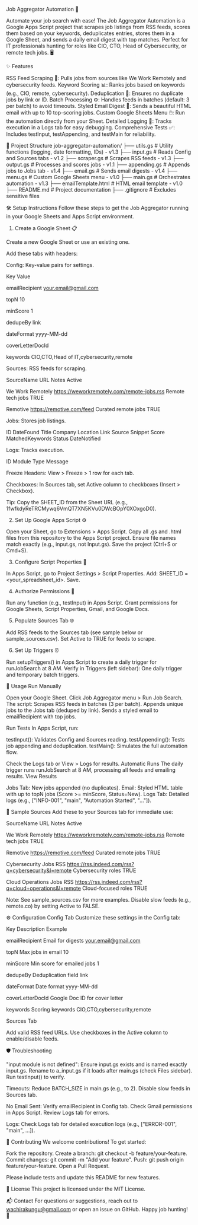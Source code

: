 Job Aggregator Automation 🚀
 

Automate your job search with ease! The Job Aggregator Automation is a Google Apps Script project that scrapes job listings from RSS feeds, scores them based on your keywords, deduplicates entries, stores them in a Google Sheet, and sends a daily email digest with top matches. Perfect for IT professionals hunting for roles like CIO, CTO, Head of Cybersecurity, or remote tech jobs. 🖥️

✨ Features

RSS Feed Scraping 📡: Pulls jobs from sources like We Work Remotely and cybersecurity feeds.
Keyword Scoring 📊: Ranks jobs based on keywords (e.g., CIO, remote, cybersecurity).
Deduplication 🧹: Ensures no duplicate jobs by link or ID.
Batch Processing ⚙️: Handles feeds in batches (default: 3 per batch) to avoid timeouts.
Styled Email Digest 📧: Sends a beautiful HTML email with up to 10 top-scoring jobs.
Custom Google Sheets Menu 🖱️: Run the automation directly from your Sheet.
Detailed Logging 📜: Tracks execution in a Logs tab for easy debugging.
Comprehensive Tests ✅: Includes testInput, testAppending, and testMain for reliability.


📂 Project Structure
job-aggregator-automation/
├── utils.gs          # Utility functions (logging, date formatting, IDs) - v1.3
├── input.gs          # Reads Config and Sources tabs - v1.2
├── scraper.gs        # Scrapes RSS feeds - v1.3
├── output.gs         # Processes and scores jobs - v1.1
├── appending.gs      # Appends jobs to Jobs tab - v1.4
├── email.gs          # Sends email digests - v1.4
├── menu.gs           # Custom Google Sheets menu - v1.0
├── main.gs           # Orchestrates automation - v1.3
├── emailTemplate.html # HTML email template - v1.0
├── README.md         # Project documentation
├── .gitignore        # Excludes sensitive files


🛠️ Setup Instructions
Follow these steps to get the Job Aggregator running in your Google Sheets and Apps Script environment.
1. Create a Google Sheet 📋

Create a new Google Sheet or use an existing one.

Add these tabs with headers:

Config: Key-value pairs for settings.



Key
Value



emailRecipient
your.email@gmail.com


topN
10


minScore
1


dedupeBy
link


dateFormat
yyyy-MM-dd


coverLetterDocId



keywords
CIO,CTO,Head of IT,cybersecurity,remote



Sources: RSS feeds for scraping.



SourceName
URL
Notes
Active



We Work Remotely
https://weworkremotely.com/remote-jobs.rss
Remote tech jobs
TRUE


Remotive
https://remotive.com/feed
Curated remote jobs
TRUE



Jobs: Stores job listings.



ID
DateFound
Title
Company
Location
Link
Source
Snippet
Score
MatchedKeywords
Status
DateNotified




Logs: Tracks execution.



ID
Module
Type
Message






Freeze Headers: View > Freeze > 1 row for each tab.

Checkboxes: In Sources tab, set Active column to checkboxes (Insert > Checkbox).



Tip: Copy the SHEET_ID from the Sheet URL (e.g., 1fwfkdyReTRCMywq6VmQT7XN5KVu0DWcBOpY0XOxgoD0).

2. Set Up Google Apps Script ⚙️

Open your Sheet, go to Extensions > Apps Script.
Copy all .gs and .html files from this repository to the Apps Script project.
Ensure file names match exactly (e.g., input.gs, not Input.gs).
Save the project (Ctrl+S or Cmd+S).

3. Configure Script Properties 🔑

In Apps Script, go to Project Settings > Script Properties.
Add: SHEET_ID = <your_spreadsheet_id>.
Save.

4. Authorize Permissions 🔐

Run any function (e.g., testInput) in Apps Script.
Grant permissions for Google Sheets, Script Properties, Gmail, and Google Docs.

5. Populate Sources Tab 🌐

Add RSS feeds to the Sources tab (see sample below or sample_sources.csv).
Set Active to TRUE for feeds to scrape.

6. Set Up Triggers ⏰

Run setupTriggers() in Apps Script to create a daily trigger for runJobSearch at 8 AM.
Verify in Triggers (left sidebar): One daily trigger and temporary batch triggers.


🚀 Usage
Run Manually

Open your Google Sheet.
Click Job Aggregator menu > Run Job Search.
The script:
Scrapes RSS feeds in batches (3 per batch).
Appends unique jobs to the Jobs tab (deduped by link).
Sends a styled email to emailRecipient with top jobs.



Run Tests
In Apps Script, run:

testInput(): Validates Config and Sources reading.
testAppending(): Tests job appending and deduplication.
testMain(): Simulates the full automation flow.

Check the Logs tab or View > Logs for results.
Automatic Runs
The daily trigger runs runJobSearch at 8 AM, processing all feeds and emailing results.
View Results

Jobs Tab: New jobs appended (no duplicates).
Email: Styled HTML table with up to topN jobs (Score >= minScore, Status=New).
Logs Tab: Detailed logs (e.g., ["INFO-001", "main", "Automation Started", "..."]).


🌟 Sample Sources
Add these to your Sources tab for immediate use:



SourceName
URL
Notes
Active



We Work Remotely
https://weworkremotely.com/remote-jobs.rss
Remote tech jobs
TRUE


Remotive
https://remotive.com/feed
Curated remote jobs
TRUE


Cybersecurity Jobs RSS
https://rss.indeed.com/rss?q=cybersecurity&l=remote
Cybersecurity roles
TRUE


Cloud Operations Jobs RSS
https://rss.indeed.com/rss?q=cloud+operations&l=remote
Cloud-focused roles
TRUE



Note: See sample_sources.csv for more examples. Disable slow feeds (e.g., remote.co) by setting Active to FALSE.


⚙️ Configuration
Config Tab
Customize these settings in the Config tab:



Key
Description
Example



emailRecipient
Email for digests
your.email@gmail.com


topN
Max jobs in email
10


minScore
Min score for emailed jobs
1


dedupeBy
Deduplication field
link


dateFormat
Date format
yyyy-MM-dd


coverLetterDocId
Google Doc ID for cover letter



keywords
Scoring keywords
CIO,CTO,cybersecurity,remote


Sources Tab

Add valid RSS feed URLs.
Use checkboxes in the Active column to enable/disable feeds.


🛡️ Troubleshooting

"input module is not defined":
Ensure input.gs exists and is named exactly input.gs.
Rename to a_input.gs if it loads after main.gs (check Files sidebar).
Run testInput() to verify.


Timeouts:
Reduce BATCH_SIZE in main.gs (e.g., to 2).
Disable slow feeds in Sources tab.


No Email Sent:
Verify emailRecipient in Config tab.
Check Gmail permissions in Apps Script.
Review Logs tab for errors.


Logs:
Check Logs tab for detailed execution logs (e.g., ["ERROR-001", "main", ...]).




🤝 Contributing
We welcome contributions! To get started:

Fork the repository.
Create a branch: git checkout -b feature/your-feature.
Commit changes: git commit -m "Add your feature".
Push: git push origin feature/your-feature.
Open a Pull Request.

Please include tests and update this README for new features.

📜 License
This project is licensed under the MIT License.

📬 Contact
For questions or suggestions, reach out to wachirakungu@gmail.com or open an issue on GitHub.
Happy job hunting! 🎉